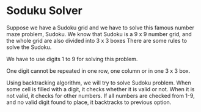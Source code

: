 # Soduku Solver
 Suppose we have a Sudoku grid and we have to solve this famous number maze problem, Sudoku. We know that Sudoku is a 9 x 9 number grid, and the whole grid are also divided into 3 x 3 boxes There are some rules to solve the Sudoku.

We have to use digits 1 to 9 for solving this problem.

One digit cannot be repeated in one row, one column or in one 3 x 3 box.

Using backtracking algorithm, we will try to solve Sudoku problem. When some cell is filled with a digit, it checks whether it is valid or not. When it is not valid, it checks for other numbers. If all numbers are checked from 1-9, and no valid digit found to place, it backtracks to previous option.
